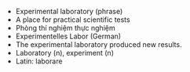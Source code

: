 - Experimental laboratory (phrase)
- A place for practical scientific tests
- Phòng thí nghiệm thực nghiệm
- Experimentelles Labor (German)
- The experimental laboratory produced new results.
- Laboratory (n), experiment (n)
- Latin: laborare